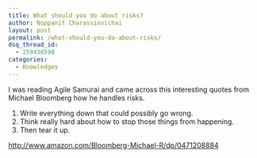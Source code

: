 ```yaml
---
title: What should you do about risks?
author: Noppanit Charassinvichai
layout: post
permalink: /what-should-you-do-about-risks/
dsq_thread_id:
  - 259438590
categories:
  - Knowledges
---
```

I was reading Agile Samurai and came across this interesting quotes from Michael Bloomberg how he handles risks. 

1. Write everything down that could possibly go wrong.  
2. Think really hard about how to stop those things from happening.  
3. Then tear it up.

<http://www.amazon.com/Bloomberg-Michael-R/dp/0471208884>